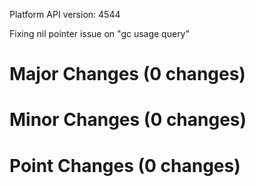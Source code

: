 Platform API version: 4544


Fixing nil pointer issue on "gc usage query"

# Major Changes (0 changes)


# Minor Changes (0 changes)


# Point Changes (0 changes)
